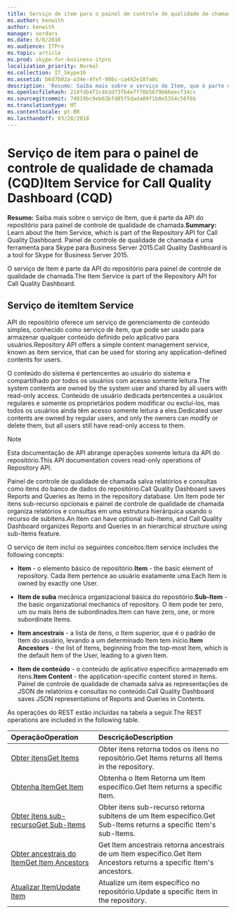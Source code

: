 ```yaml
---
title: Serviço de item para o painel de controle de qualidade de chamada (CQD)
ms.author: kenwith
author: kenwith
manager: serdars
ms.date: 6/8/2016
ms.audience: ITPro
ms.topic: article
ms.prod: skype-for-business-itpro
localization_priority: Normal
ms.collection: IT_Skype16
ms.assetid: b6d7b02a-a34e-4fef-986c-ca442e18fa0c
description: 'Resumo: Saiba mais sobre o serviço de Item, que é parte da API do repositório para painel de controle de qualidade de chamada. Painel de controle de qualidade de chamada é uma ferramenta para Skype para Business Server 2015.'
ms.openlocfilehash: 218fdb4f2c4b3d73fb4e7f78b5679b66eecf34cc
ms.sourcegitcommit: 7d819bc9eb63bfd85f5dada09f1b8e5354c56f6b
ms.translationtype: MT
ms.contentlocale: pt-BR
ms.lasthandoff: 03/28/2018
---
```

# <a name="item-service-for-call-quality-dashboard-cqd"></a><span data-ttu-id="92368-104">Serviço de item para o painel de controle de qualidade de chamada (CQD)</span><span class="sxs-lookup"><span data-stu-id="92368-104">Item Service for Call Quality Dashboard (CQD)</span></span>
 
<span data-ttu-id="92368-105">**Resumo:** Saiba mais sobre o serviço de Item, que é parte da API do repositório para painel de controle de qualidade de chamada.</span><span class="sxs-lookup"><span data-stu-id="92368-105">**Summary:** Learn about the Item Service, which is part of the Repository API for Call Quality Dashboard.</span></span> <span data-ttu-id="92368-106">Painel de controle de qualidade de chamada é uma ferramenta para Skype para Business Server 2015.</span><span class="sxs-lookup"><span data-stu-id="92368-106">Call Quality Dashboard is a tool for Skype for Business Server 2015.</span></span>
  
<span data-ttu-id="92368-107">O serviço de Item é parte da API do repositório para painel de controle de qualidade de chamada.</span><span class="sxs-lookup"><span data-stu-id="92368-107">The Item Service is part of the Repository API for Call Quality Dashboard.</span></span>
  
## <a name="item-service"></a><span data-ttu-id="92368-108">Serviço de item</span><span class="sxs-lookup"><span data-stu-id="92368-108">Item Service</span></span>

<span data-ttu-id="92368-109">API do repositório oferece um serviço de gerenciamento de conteúdo simples, conhecido como serviço de item, que pode ser usado para armazenar qualquer conteúdo definido pelo aplicativo para usuários.</span><span class="sxs-lookup"><span data-stu-id="92368-109">Repository API offers a simple content management service, known as item service, that can be used for storing any application-defined contents for users.</span></span> 
  
<span data-ttu-id="92368-110">O conteúdo do sistema é pertencentes ao usuário do sistema e compartilhado por todos os usuários com acesso somente leitura.</span><span class="sxs-lookup"><span data-stu-id="92368-110">The system contents are owned by the system user and shared by all users with read-only access.</span></span> <span data-ttu-id="92368-111">Conteúdo de usuário dedicada pertencentes a usuários regulares e somente os proprietários podem modificar ou excluí-los, mas todos os usuários ainda têm acesso somente leitura a eles.</span><span class="sxs-lookup"><span data-stu-id="92368-111">Dedicated user contents are owned by regular users, and only the owners can modify or delete them, but all users still have read-only access to them.</span></span>
  
> [!NOTE]
> <span data-ttu-id="92368-112">Esta documentação de API abrange operações somente leitura da API do repositório.</span><span class="sxs-lookup"><span data-stu-id="92368-112">This API documentation covers read-only operations of Repository API.</span></span> 
  
<span data-ttu-id="92368-113">Painel de controle de qualidade de chamada salva relatórios e consultas como itens do banco de dados do repositório.</span><span class="sxs-lookup"><span data-stu-id="92368-113">Call Quality Dashboard saves Reports and Queries as Items in the repository database.</span></span> <span data-ttu-id="92368-114">Um Item pode ter itens sub-recurso opcionais e painel de controle de qualidade de chamada organiza relatórios e consultas em uma estrutura hierárquica usando o recurso de subitens.</span><span class="sxs-lookup"><span data-stu-id="92368-114">An Item can have optional sub-Items, and Call Quality Dashboard organizes Reports and Queries in an hierarchical structure using sub-Items feature.</span></span>
  
<span data-ttu-id="92368-115">O serviço de item inclui os seguintes conceitos:</span><span class="sxs-lookup"><span data-stu-id="92368-115">Item service includes the following concepts:</span></span>
  
- <span data-ttu-id="92368-116">**Item** - o elemento básico de repositório.</span><span class="sxs-lookup"><span data-stu-id="92368-116">**Item** - the basic element of repository.</span></span> <span data-ttu-id="92368-117">Cada Item pertence ao usuário exatamente uma.</span><span class="sxs-lookup"><span data-stu-id="92368-117">Each Item is owned by exactly one User.</span></span>
    
- <span data-ttu-id="92368-118">**Item de suba** mecânica organizacional básica do repositório.</span><span class="sxs-lookup"><span data-stu-id="92368-118">**Sub-Item** - the basic organizational mechanics of repository.</span></span> <span data-ttu-id="92368-119">O item pode ter zero, um ou mais itens de subordinados.</span><span class="sxs-lookup"><span data-stu-id="92368-119">Item can have zero, one, or more subordinate Items.</span></span>
    
- <span data-ttu-id="92368-120">**Item ancestrais** - a lista de itens, o Item superior, que é o padrão de Item do usuário, levando a um determinado Item tem início.</span><span class="sxs-lookup"><span data-stu-id="92368-120">**Item Ancestors** - the list of Items, beginning from the top-most Item, which is the default Item of the User, leading to a given Item.</span></span>
    
- <span data-ttu-id="92368-121">**Item de conteúdo** - o conteúdo de aplicativo específico armazenado em itens.</span><span class="sxs-lookup"><span data-stu-id="92368-121">**Item Content** - the application-specific content stored in Items.</span></span> <span data-ttu-id="92368-122">Painel de controle de qualidade de chamada salva as representações de JSON de relatórios e consultas no conteúdo.</span><span class="sxs-lookup"><span data-stu-id="92368-122">Call Quality Dashboard saves JSON representations of Reports and Queries in Contents.</span></span>
    
<span data-ttu-id="92368-123">As operações do REST estão incluídas na tabela a seguir.</span><span class="sxs-lookup"><span data-stu-id="92368-123">The REST operations are included in the following table.</span></span>
  

|<span data-ttu-id="92368-124">**Operação**</span><span class="sxs-lookup"><span data-stu-id="92368-124">**Operation**</span></span>|<span data-ttu-id="92368-125">**Descrição**</span><span class="sxs-lookup"><span data-stu-id="92368-125">**Description**</span></span>|
|:-----|:-----|
|[<span data-ttu-id="92368-126">Obter itens</span><span class="sxs-lookup"><span data-stu-id="92368-126">Get Items</span></span>](get-items.md) <br/> |<span data-ttu-id="92368-127">Obter itens retorna todos os itens no repositório.</span><span class="sxs-lookup"><span data-stu-id="92368-127">Get Items returns all Items in the repository.</span></span>  <br/> |
|[<span data-ttu-id="92368-128">Obtenha Item</span><span class="sxs-lookup"><span data-stu-id="92368-128">Get Item</span></span>](get-item.md) <br/> |<span data-ttu-id="92368-129">Obtenha o Item Retorna um Item específico.</span><span class="sxs-lookup"><span data-stu-id="92368-129">Get Item returns a specific Item.</span></span>  <br/> |
|[<span data-ttu-id="92368-130">Obter itens sub-recurso</span><span class="sxs-lookup"><span data-stu-id="92368-130">Get Sub-Items</span></span>](get-sub-items.md) <br/> |<span data-ttu-id="92368-131">Obter itens sub-recurso retorna subitens de um Item específico.</span><span class="sxs-lookup"><span data-stu-id="92368-131">Get Sub-Items returns a specific Item's sub-Items.</span></span>  <br/> |
|[<span data-ttu-id="92368-132">Obter ancestrais do Item</span><span class="sxs-lookup"><span data-stu-id="92368-132">Get Item Ancestors</span></span>](get-item-ancestors.md) <br/> |<span data-ttu-id="92368-133">Get Item ancestrais retorna ancestrais de um Item específico.</span><span class="sxs-lookup"><span data-stu-id="92368-133">Get Item Ancestors returns a specific Item's ancestors.</span></span>  <br/> |
|[<span data-ttu-id="92368-134">Atualizar Item</span><span class="sxs-lookup"><span data-stu-id="92368-134">Update Item</span></span>](update-item.md) <br/> |<span data-ttu-id="92368-135">Atualize um item específico no repositório.</span><span class="sxs-lookup"><span data-stu-id="92368-135">Update a specific item in the repository.</span></span>  <br/> |
   

